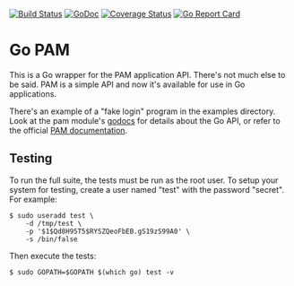 [![Build Status](https://travis-ci.org/msteinert/pam.svg?branch=master)](https://travis-ci.org/msteinert/pam)
[![GoDoc](https://godoc.org/github.com/msteinert/pam?status.svg)](http://godoc.org/github.com/msteinert/pam)
[![Coverage Status](https://coveralls.io/repos/msteinert/pam/badge.svg?branch=master)](https://coveralls.io/r/msteinert/pam?branch=master)
[![Go Report Card](http://goreportcard.com/badge/msteinert/pam)](http://goreportcard.com/report/msteinert/pam)

# Go PAM

This is a Go wrapper for the PAM application API. There's not much
else to be said. PAM is a simple API and now it's available for use in Go
applications.

There's an example of a "fake login" program in the examples directory.
Look at the pam module's [godocs][1] for details about the Go API, or refer
to the official [PAM documentation][2].

## Testing

To run the full suite, the tests must be run as the root user. To setup your
system for testing, create a user named "test" with the password "secret". For
example:

```
$ sudo useradd test \
    -d /tmp/test \
    -p '$1$Qd8H95T5$RYSZQeoFbEB.gS19zS99A0' \
    -s /bin/false
```

Then execute the tests:

```
$ sudo GOPATH=$GOPATH $(which go) test -v
```

[1]: http://godoc.org/github.com/msteinert/pam
[2]: http://www.linux-pam.org/Linux-PAM-html/Linux-PAM_ADG.html
